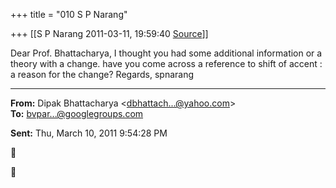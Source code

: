 +++
title = "010 S P Narang"

+++
[[S P Narang	2011-03-11, 19:59:40 [Source](https://groups.google.com/g/bvparishat/c/FFnmj-wzyFo)]]



Dear Prof. Bhattacharya, I thought you had some additional information or a theory with a change. have you come across a reference to shift of accent : a reason for the change? Regards, spnarang  

  

------------------------------------------------------------------------

**From:** Dipak Bhattacharya \<[dbhattach...@yahoo.com]()\>  
**To:** [bvpar...@googlegroups.com]()  

**Sent:** Thu, March 10, 2011 9:54:28 PM





